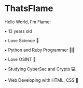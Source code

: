 # ThatsFlame

Hello World, I'm Flame: 

• 13 years old 

• Love Science 🧬

• Python and Ruby Programmer 🐍💎

• Love OSINT 🔎

• Studying CyberSec and Crypto 💻

• Web Developing with HTML, CSS 🔗
